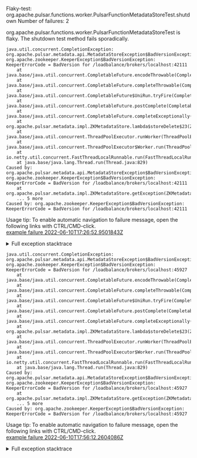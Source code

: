         
Flaky-test: org.apache.pulsar.functions.worker.PulsarFunctionMetadataStoreTest.shutdown
Number of failures: 2

org.apache.pulsar.functions.worker.PulsarFunctionMetadataStoreTest is flaky. The shutdown test method fails sporadically.

```
java.util.concurrent.CompletionException: org.apache.pulsar.metadata.api.MetadataStoreException$BadVersionException: org.apache.zookeeper.KeeperException$BadVersionException: KeeperErrorCode = BadVersion for /loadbalance/brokers/localhost:42111
	at java.base/java.util.concurrent.CompletableFuture.encodeThrowable(CompletableFuture.java:331)
	at java.base/java.util.concurrent.CompletableFuture.completeThrowable(CompletableFuture.java:346)
	at java.base/java.util.concurrent.CompletableFuture$UniRun.tryFire(CompletableFuture.java:777)
	at java.base/java.util.concurrent.CompletableFuture.postComplete(CompletableFuture.java:506)
	at java.base/java.util.concurrent.CompletableFuture.completeExceptionally(CompletableFuture.java:2088)
	at org.apache.pulsar.metadata.impl.ZKMetadataStore.lambda$storeDelete$23(ZKMetadataStore.java:312)
	at java.base/java.util.concurrent.ThreadPoolExecutor.runWorker(ThreadPoolExecutor.java:1128)
	at java.base/java.util.concurrent.ThreadPoolExecutor$Worker.run(ThreadPoolExecutor.java:628)
	at io.netty.util.concurrent.FastThreadLocalRunnable.run(FastThreadLocalRunnable.java:30)
	at java.base/java.lang.Thread.run(Thread.java:829)
Caused by: org.apache.pulsar.metadata.api.MetadataStoreException$BadVersionException: org.apache.zookeeper.KeeperException$BadVersionException: KeeperErrorCode = BadVersion for /loadbalance/brokers/localhost:42111
	at org.apache.pulsar.metadata.impl.ZKMetadataStore.getException(ZKMetadataStore.java:345)
	... 5 more
Caused by: org.apache.zookeeper.KeeperException$BadVersionException: KeeperErrorCode = BadVersion for /loadbalance/brokers/localhost:42111
```

Usage tip: To enable automatic navigation to failure message, open the following links with CTRL/CMD-click.  
[example failure 2022-06-10T17:26:52.9501843Z](https://github.com/apache/pulsar/runs/6834700072?check_suite_focus=true#step:9:1860)  


<details>
<summary>Full exception stacktrace</summary>
<code><pre>
java.util.concurrent.CompletionException: org.apache.pulsar.metadata.api.MetadataStoreException$BadVersionException: org.apache.zookeeper.KeeperException$BadVersionException: KeeperErrorCode = BadVersion for /loadbalance/brokers/localhost:42111
	at java.base/java.util.concurrent.CompletableFuture.encodeThrowable(CompletableFuture.java:331)
	at java.base/java.util.concurrent.CompletableFuture.completeThrowable(CompletableFuture.java:346)
	at java.base/java.util.concurrent.CompletableFuture$UniRun.tryFire(CompletableFuture.java:777)
	at java.base/java.util.concurrent.CompletableFuture.postComplete(CompletableFuture.java:506)
	at java.base/java.util.concurrent.CompletableFuture.completeExceptionally(CompletableFuture.java:2088)
	at org.apache.pulsar.metadata.impl.ZKMetadataStore.lambda$storeDelete$23(ZKMetadataStore.java:312)
	at java.base/java.util.concurrent.ThreadPoolExecutor.runWorker(ThreadPoolExecutor.java:1128)
	at java.base/java.util.concurrent.ThreadPoolExecutor$Worker.run(ThreadPoolExecutor.java:628)
	at io.netty.util.concurrent.FastThreadLocalRunnable.run(FastThreadLocalRunnable.java:30)
	at java.base/java.lang.Thread.run(Thread.java:829)
Caused by: org.apache.pulsar.metadata.api.MetadataStoreException$BadVersionException: org.apache.zookeeper.KeeperException$BadVersionException: KeeperErrorCode = BadVersion for /loadbalance/brokers/localhost:42111
	at org.apache.pulsar.metadata.impl.ZKMetadataStore.getException(ZKMetadataStore.java:345)
	... 5 more
Caused by: org.apache.zookeeper.KeeperException$BadVersionException: KeeperErrorCode = BadVersion for /loadbalance/brokers/localhost:42111
	at org.apache.zookeeper.KeeperException.create(KeeperException.java:122)
	at org.apache.zookeeper.KeeperException.create(KeeperException.java:54)
	at org.apache.pulsar.metadata.impl.ZKMetadataStore.getException(ZKMetadataStore.java:341)
	... 5 more

</pre></code>
</details>

```
java.util.concurrent.CompletionException: org.apache.pulsar.metadata.api.MetadataStoreException$BadVersionException: org.apache.zookeeper.KeeperException$BadVersionException: KeeperErrorCode = BadVersion for /loadbalance/brokers/localhost:45927
	at java.base/java.util.concurrent.CompletableFuture.encodeThrowable(CompletableFuture.java:331)
	at java.base/java.util.concurrent.CompletableFuture.completeThrowable(CompletableFuture.java:346)
	at java.base/java.util.concurrent.CompletableFuture$UniRun.tryFire(CompletableFuture.java:777)
	at java.base/java.util.concurrent.CompletableFuture.postComplete(CompletableFuture.java:506)
	at java.base/java.util.concurrent.CompletableFuture.completeExceptionally(CompletableFuture.java:2088)
	at org.apache.pulsar.metadata.impl.ZKMetadataStore.lambda$storeDelete$23(ZKMetadataStore.java:312)
	at java.base/java.util.concurrent.ThreadPoolExecutor.runWorker(ThreadPoolExecutor.java:1128)
	at java.base/java.util.concurrent.ThreadPoolExecutor$Worker.run(ThreadPoolExecutor.java:628)
	at io.netty.util.concurrent.FastThreadLocalRunnable.run(FastThreadLocalRunnable.java:30)
	at java.base/java.lang.Thread.run(Thread.java:829)
Caused by: org.apache.pulsar.metadata.api.MetadataStoreException$BadVersionException: org.apache.zookeeper.KeeperException$BadVersionException: KeeperErrorCode = BadVersion for /loadbalance/brokers/localhost:45927
	at org.apache.pulsar.metadata.impl.ZKMetadataStore.getException(ZKMetadataStore.java:345)
	... 5 more
Caused by: org.apache.zookeeper.KeeperException$BadVersionException: KeeperErrorCode = BadVersion for /loadbalance/brokers/localhost:45927
```

Usage tip: To enable automatic navigation to failure message, open the following links with CTRL/CMD-click.  
[example failure 2022-06-10T17:56:12.2604086Z](https://github.com/apache/pulsar/runs/6834700072?check_suite_focus=true#step:9:2717)  


<details>
<summary>Full exception stacktrace</summary>
<code><pre>
java.util.concurrent.CompletionException: org.apache.pulsar.metadata.api.MetadataStoreException$BadVersionException: org.apache.zookeeper.KeeperException$BadVersionException: KeeperErrorCode = BadVersion for /loadbalance/brokers/localhost:45927
	at java.base/java.util.concurrent.CompletableFuture.encodeThrowable(CompletableFuture.java:331)
	at java.base/java.util.concurrent.CompletableFuture.completeThrowable(CompletableFuture.java:346)
	at java.base/java.util.concurrent.CompletableFuture$UniRun.tryFire(CompletableFuture.java:777)
	at java.base/java.util.concurrent.CompletableFuture.postComplete(CompletableFuture.java:506)
	at java.base/java.util.concurrent.CompletableFuture.completeExceptionally(CompletableFuture.java:2088)
	at org.apache.pulsar.metadata.impl.ZKMetadataStore.lambda$storeDelete$23(ZKMetadataStore.java:312)
	at java.base/java.util.concurrent.ThreadPoolExecutor.runWorker(ThreadPoolExecutor.java:1128)
	at java.base/java.util.concurrent.ThreadPoolExecutor$Worker.run(ThreadPoolExecutor.java:628)
	at io.netty.util.concurrent.FastThreadLocalRunnable.run(FastThreadLocalRunnable.java:30)
	at java.base/java.lang.Thread.run(Thread.java:829)
Caused by: org.apache.pulsar.metadata.api.MetadataStoreException$BadVersionException: org.apache.zookeeper.KeeperException$BadVersionException: KeeperErrorCode = BadVersion for /loadbalance/brokers/localhost:45927
	at org.apache.pulsar.metadata.impl.ZKMetadataStore.getException(ZKMetadataStore.java:345)
	... 5 more
Caused by: org.apache.zookeeper.KeeperException$BadVersionException: KeeperErrorCode = BadVersion for /loadbalance/brokers/localhost:45927
	at org.apache.zookeeper.KeeperException.create(KeeperException.java:122)
	at org.apache.zookeeper.KeeperException.create(KeeperException.java:54)
	at org.apache.pulsar.metadata.impl.ZKMetadataStore.getException(ZKMetadataStore.java:341)
	... 5 more

</pre></code>
</details>

